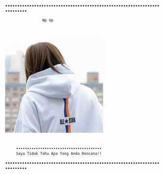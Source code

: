  #
#
•••••••••••••••••••••••••••••••••••••••••••••••••••••••••••••••••••••••••
                
	                 Wp Up   
 #
![STUPID HOUSE](https://github.com/0399obot/Welcome/blob/main/Setiaji.png)
#
         •••••••••••••••••••••••••••••••••••••••
         Saya Tidak Tahu Apa Yang Anda Rencana!! 
•••••••••••••••••••••••••••••••••••••••••••••••••••••••••••••••••••••••••
